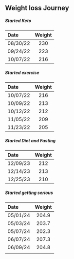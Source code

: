 ## Weight loss Journey
##### Started Keto

|Date |Weight|
|:----|:----:|
|08/30/22|230|
|09/24/22|223|
|10/07/22|216|

##### Started exercise

|Date |Weight|
|:----|:----:|
|10/07/22|216|
|10/09/22|213|
|10/12/22|212|
|11/05/22|209|
|11/23/22|205|

##### Started Diet and Fasting

| Date     | Weight |
| :------- | :----: |
| 12/09/23 |  212   |
| 12/14/23 |  213   |
| 12/25/23 |  210   |

##### Started getting serious

| Date     | Weight |
| :------- | :----: |
| 05/01/24 | 204.9  |
| 05/03/24 | 203.7  |
| 05/07/24 | 202.3  |
| 06/07/24 | 207.3  |
| 06/09/24 | 204.8  |
|          |        |

